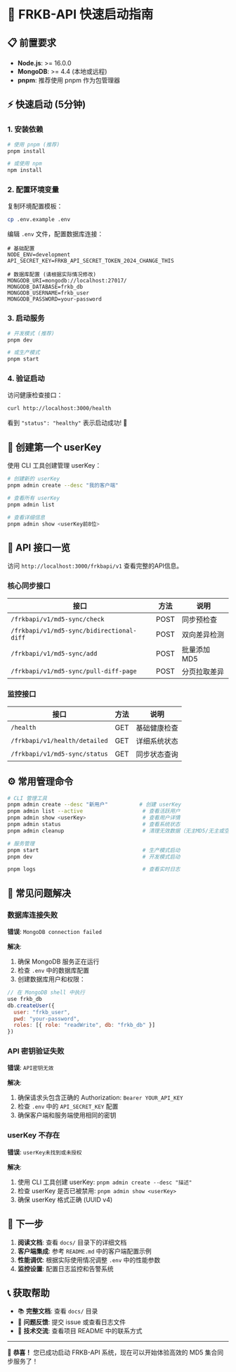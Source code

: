 # 🚀 FRKB-API 快速启动指南

## 📋 前置要求

- **Node.js**: >= 16.0.0  
- **MongoDB**: >= 4.4 (本地或远程)
- **pnpm**: 推荐使用 pnpm 作为包管理器

## ⚡ 快速启动 (5分钟)

### 1. 安装依赖

```bash
# 使用 pnpm (推荐)
pnpm install

# 或使用 npm
npm install
```

### 2. 配置环境变量

复制环境配置模板：
```bash
cp .env.example .env
```

编辑 `.env` 文件，配置数据库连接：
```env
# 基础配置
NODE_ENV=development
API_SECRET_KEY=FRKB_API_SECRET_TOKEN_2024_CHANGE_THIS

# 数据库配置 (请根据实际情况修改)
MONGODB_URI=mongodb://localhost:27017/
MONGODB_DATABASE=frkb_db
MONGODB_USERNAME=frkb_user  
MONGODB_PASSWORD=your-password
```

### 3. 启动服务

```bash
# 开发模式 (推荐)
pnpm dev

# 或生产模式
pnpm start
```

### 4. 验证启动

访问健康检查接口：
```bash
curl http://localhost:3000/health
```

看到 `"status": "healthy"` 表示启动成功! 🎉

## 🔑 创建第一个 userKey

使用 CLI 工具创建管理 userKey：

```bash
# 创建新的 userKey
pnpm admin create --desc "我的客户端"

# 查看所有 userKey
pnpm admin list

# 查看详细信息  
pnpm admin show <userKey前8位>
```


## 📖 API 接口一览

访问 `http://localhost:3000/frkbapi/v1` 查看完整的API信息。

### 核心同步接口

| 接口 | 方法 | 说明 |
|------|------|------|
| `/frkbapi/v1/md5-sync/check` | POST | 同步预检查 |
| `/frkbapi/v1/md5-sync/bidirectional-diff` | POST | 双向差异检测 |
| `/frkbapi/v1/md5-sync/add` | POST | 批量添加MD5 |
| `/frkbapi/v1/md5-sync/pull-diff-page` | POST | 分页拉取差异 |

### 监控接口

| 接口 | 方法 | 说明 |
|------|------|------|
| `/health` | GET | 基础健康检查 |
| `/frkbapi/v1/health/detailed` | GET | 详细系统状态 |
| `/frkbapi/v1/md5-sync/status` | GET | 同步状态查询 |

## ⚙️ 常用管理命令

```bash
# CLI 管理工具
pnpm admin create --desc "新用户"          # 创建 userKey
pnpm admin list --active                   # 查看活跃用户
pnpm admin show <userKey>                  # 查看用户详情
pnpm admin status                          # 查看系统状态
pnpm admin cleanup                         # 清理无效数据（无主MD5/无主或空meta）

# 服务管理
pnpm start                                 # 生产模式启动
pnpm dev                                   # 开发模式启动  

pnpm logs                                  # 查看实时日志
```

## 🔧 常见问题解决

### 数据库连接失败

**错误**: `MongoDB connection failed`

**解决**:
1. 确保 MongoDB 服务正在运行
2. 检查 `.env` 中的数据库配置
3. 创建数据库用户和权限：

```javascript
// 在 MongoDB shell 中执行
use frkb_db
db.createUser({
  user: "frkb_user",
  pwd: "your-password",
  roles: [{ role: "readWrite", db: "frkb_db" }]
})
```

### API 密钥验证失败

**错误**: `API密钥无效`

**解决**:
1. 确保请求头包含正确的 Authorization: `Bearer YOUR_API_KEY`
2. 检查 `.env` 中的 `API_SECRET_KEY` 配置
3. 确保客户端和服务端使用相同的密钥

### userKey 不存在

**错误**: `userKey未找到或未授权`

**解决**:
1. 使用 CLI 工具创建 userKey: `pnpm admin create --desc "描述"`
2. 检查 userKey 是否已被禁用: `pnpm admin show <userKey>`
3. 确保 userKey 格式正确 (UUID v4)

## 🎯 下一步

1. **阅读文档**: 查看 `docs/` 目录下的详细文档
2. **客户端集成**: 参考 `README.md` 中的客户端配置示例
3. **性能调优**: 根据实际使用情况调整 `.env` 中的性能参数
4. **监控设置**: 配置日志监控和告警系统

## 📞 获取帮助

- 📚 **完整文档**: 查看 `docs/` 目录
- 🐛 **问题反馈**: 提交 issue 或查看日志文件
- 💬 **技术交流**: 查看项目 README 中的联系方式

---

🎉 **恭喜！** 您已成功启动 FRKB-API 系统，现在可以开始体验高效的 MD5 集合同步服务了！